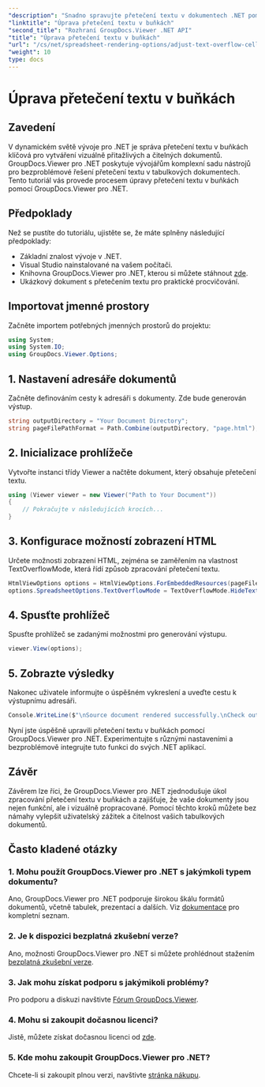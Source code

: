 ```yaml
---
"description": "Snadno spravujte přetečení textu v dokumentech .NET pomocí GroupDocs.Viewer. Zlepšete čitelnost a uživatelský komfort. Stáhněte si bezplatnou zkušební verzi."
"linktitle": "Úprava přetečení textu v buňkách"
"second_title": "Rozhraní GroupDocs.Viewer .NET API"
"title": "Úprava přetečení textu v buňkách"
"url": "/cs/net/spreadsheet-rendering-options/adjust-text-overflow-cells/"
"weight": 10
type: docs
---
```

# Úprava přetečení textu v buňkách

## Zavedení
V dynamickém světě vývoje pro .NET je správa přetečení textu v buňkách klíčová pro vytváření vizuálně přitažlivých a čitelných dokumentů. GroupDocs.Viewer pro .NET poskytuje vývojářům komplexní sadu nástrojů pro bezproblémové řešení přetečení textu v tabulkových dokumentech. Tento tutoriál vás provede procesem úpravy přetečení textu v buňkách pomocí GroupDocs.Viewer pro .NET.
## Předpoklady
Než se pustíte do tutoriálu, ujistěte se, že máte splněny následující předpoklady:
- Základní znalost vývoje v .NET.
- Visual Studio nainstalované na vašem počítači.
- Knihovna GroupDocs.Viewer pro .NET, kterou si můžete stáhnout [zde](https://releases.groupdocs.com/viewer/net/).
- Ukázkový dokument s přetečením textu pro praktické procvičování.
## Importovat jmenné prostory
Začněte importem potřebných jmenných prostorů do projektu:
```csharp
using System;
using System.IO;
using GroupDocs.Viewer.Options;
```
## 1. Nastavení adresáře dokumentů
Začněte definováním cesty k adresáři s dokumenty. Zde bude generován výstup.
```csharp
string outputDirectory = "Your Document Directory";
string pageFilePathFormat = Path.Combine(outputDirectory, "page.html");
```
## 2. Inicializace prohlížeče
Vytvořte instanci třídy Viewer a načtěte dokument, který obsahuje přetečení textu.
```csharp
using (Viewer viewer = new Viewer("Path to Your Document"))
{
    // Pokračujte v následujících krocích...
}
```
## 3. Konfigurace možností zobrazení HTML
Určete možnosti zobrazení HTML, zejména se zaměřením na vlastnost TextOverflowMode, která řídí způsob zpracování přetečení textu.
```csharp
HtmlViewOptions options = HtmlViewOptions.ForEmbeddedResources(pageFilePathFormat);
options.SpreadsheetOptions.TextOverflowMode = TextOverflowMode.HideText;
```
## 4. Spusťte prohlížeč
Spusťte prohlížeč se zadanými možnostmi pro generování výstupu.
```csharp
viewer.View(options);
```
## 5. Zobrazte výsledky
Nakonec uživatele informujte o úspěšném vykreslení a uveďte cestu k výstupnímu adresáři.
```csharp
Console.WriteLine($"\nSource document rendered successfully.\nCheck output in {outputDirectory}.");
```
Nyní jste úspěšně upravili přetečení textu v buňkách pomocí GroupDocs.Viewer pro .NET. Experimentujte s různými nastaveními a bezproblémově integrujte tuto funkci do svých .NET aplikací.
## Závěr
Závěrem lze říci, že GroupDocs.Viewer pro .NET zjednodušuje úkol zpracování přetečení textu v buňkách a zajišťuje, že vaše dokumenty jsou nejen funkční, ale i vizuálně propracované. Pomocí těchto kroků můžete bez námahy vylepšit uživatelský zážitek a čitelnost vašich tabulkových dokumentů.
## Často kladené otázky
### 1. Mohu použít GroupDocs.Viewer pro .NET s jakýmkoli typem dokumentu?
Ano, GroupDocs.Viewer pro .NET podporuje širokou škálu formátů dokumentů, včetně tabulek, prezentací a dalších. Viz [dokumentace](https://tutorials.groupdocs.com/viewer/net/) pro kompletní seznam.
### 2. Je k dispozici bezplatná zkušební verze?
Ano, možnosti GroupDocs.Viewer pro .NET si můžete prohlédnout stažením [bezplatná zkušební verze](https://releases.groupdocs.com/).
### 3. Jak mohu získat podporu s jakýmikoli problémy?
Pro podporu a diskuzi navštivte [Fórum GroupDocs.Viewer](https://forum.groupdocs.com/c/viewer/9).
### 4. Mohu si zakoupit dočasnou licenci?
Jistě, můžete získat dočasnou licenci od [zde](https://purchase.groupdocs.com/temporary-license/).
### 5. Kde mohu zakoupit GroupDocs.Viewer pro .NET?
Chcete-li si zakoupit plnou verzi, navštivte [stránka nákupu](https://purchase.groupdocs.com/buy).